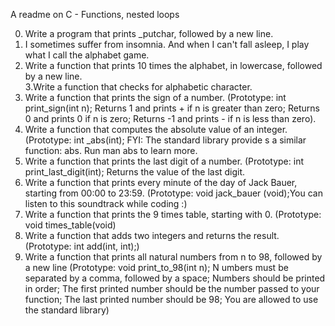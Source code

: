 A readme on C - Functions, nested loops                                                                                         
                                                                                                                                
0. Write a program that prints _putchar, followed by a new line.                                                                
1. I sometimes suffer from insomnia. And when I can't fall asleep, I play what I call the alphabet game.                        
2. Write a function that prints 10 times the alphabet, in lowercase, followed by a new line.                                    
3.Write a function that checks for alphabetic character.                                                                        
4. Write a function that prints the sign of a number. (Prototype: int print_sign(int n); Returns 1 and prints + if n is greater 
than zero; Returns 0 and prints 0 if n is zero; Returns -1 and prints - if n is less than zero).                                
5. Write a function that computes the absolute value of an integer. (Prototype: int _abs(int); FYI: The standard library provide
s a similar function: abs. Run man abs to learn more.                                                                           
6. Write a function that prints the last digit of a number. (Prototype: int print_last_digit(int); Returns the value of the last
 digit.                                                                                                                         
7. Write a function that prints every minute of the day of Jack Bauer, starting from 00:00 to 23:59. (Prototype: void jack_bauer
(void);You can listen to this soundtrack while coding :)                                                                        
8. Write a function that prints the 9 times table, starting with 0. (Prototype: void times_table(void)                          
9. Write a function that adds two integers and returns the result. (Prototype: int add(int, int);)                              
10. Write a function that prints all natural numbers from n to 98, followed by a new line (Prototype: void print_to_98(int n); N
umbers must be separated by a comma, followed by a space; Numbers should be printed in order; The first printed number should be the number passed to your function; The last printed number should be 98; You are allowed to use the standard library)
